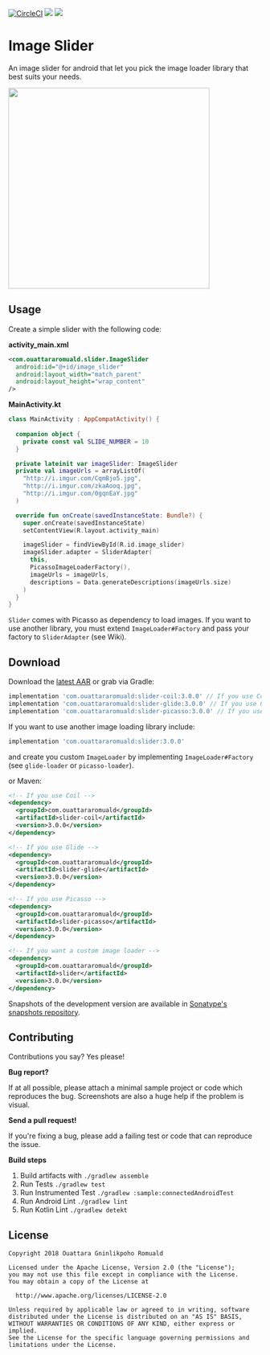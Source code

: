 [![CircleCI](https://circleci.com/gh/ouattararomuald/android-image-slider.svg?style=svg)](https://circleci.com/gh/ouattararomuald/android-image-slider)
[![](https://img.shields.io/maven-central/v/com.ouattararomuald/slider.svg)](https://search.maven.org/search?q=g:com.ouattararomuald%20a:slider)
[![](https://img.shields.io/badge/code--style-square-green.svg)](https://github.com/square/java-code-styles)

# Image Slider

An image slider for android that let you pick the image loader library that best suits your needs.

<img src="https://imgur.com/Id4u1i8.gif" width=400/>

## Usage

Create a simple slider with the following code:

**activity_main.xml**
```xml
<com.ouattararomuald.slider.ImageSlider
  android:id="@+id/image_slider"
  android:layout_width="match_parent"
  android:layout_height="wrap_content"
/>
```

**MainActivity.kt**
```kotlin
class MainActivity : AppCompatActivity() {
  
  companion object {
    private const val SLIDE_NUMBER = 10
  }

  private lateinit var imageSlider: ImageSlider
  private val imageUrls = arrayListOf(
    "http://i.imgur.com/CqmBjo5.jpg", 
    "http://i.imgur.com/zkaAooq.jpg", 
    "http://i.imgur.com/0gqnEaY.jpg"
  )

  override fun onCreate(savedInstanceState: Bundle?) {
    super.onCreate(savedInstanceState)
    setContentView(R.layout.activity_main)

    imageSlider = findViewById(R.id.image_slider)
    imageSlider.adapter = SliderAdapter(
      this,
      PicassoImageLoaderFactory(),
      imageUrls = imageUrls,
      descriptions = Data.generateDescriptions(imageUrls.size)
    )
  }
}
```

`Slider` comes with Picasso as dependency to load images. If you want to use another library,
you must extend `ImageLoader#Factory` and pass your factory to `SliderAdapter` (see Wiki).


## Download

Download the [latest AAR](https://search.maven.org/#search%7Cga%7C1%7Cg%3A%22com.ouattararomuald%22%20AND%20a%3A%22slider%22) or grab via Gradle:

```gradle
implementation 'com.ouattararomuald:slider-coil:3.0.0' // If you use Coil
implementation 'com.ouattararomuald:slider-glide:3.0.0' // If you use Glide
implementation 'com.ouattararomuald:slider-picasso:3.0.0' // If you use Picasso
```

If you want to use another image loading library include:

```gradle
implementation 'com.ouattararomuald:slider:3.0.0'
```

and create you custom `ImageLoader` by implementing `ImageLoader#Factory` (see `glide-loader` or `picasso-loader`).

or Maven:

```xml
<!-- If you use Coil -->
<dependency>
  <groupId>com.ouattararomuald</groupId>
  <artifactId>slider-coil</artifactId>
  <version>3.0.0</version>
</dependency>
```

```xml
<!-- If you use Glide -->
<dependency>
  <groupId>com.ouattararomuald</groupId>
  <artifactId>slider-glide</artifactId>
  <version>3.0.0</version>
</dependency>
```

```xml
<!-- If you use Picasso -->
<dependency>
  <groupId>com.ouattararomuald</groupId>
  <artifactId>slider-picasso</artifactId>
  <version>3.0.0</version>
</dependency>
```

```xml
<!-- If you want a custom image loader -->
<dependency>
  <groupId>com.ouattararomuald</groupId>
  <artifactId>slider</artifactId>
  <version>3.0.0</version>
</dependency>
```

Snapshots of the development version are available in [Sonatype's snapshots repository](https://oss.sonatype.org/content/repositories/snapshots/).

## Contributing

Contributions you say? Yes please!

**Bug report?**

If at all possible, please attach a minimal sample project or code which reproduces the bug.
Screenshots are also a huge help if the problem is visual.

**Send a pull request!**

If you're fixing a bug, please add a failing test or code that can reproduce the issue.

**Build steps**

1. Build artifacts with `./gradlew assemble`
1. Run Tests `./gradlew test`
1. Run Instrumented Test `./gradlew :sample:connectedAndroidTest`
1. Run Android Lint `./gradlew lint`
1. Run Kotlin Lint `./gradlew detekt`

## License

```
Copyright 2018 Ouattara Gninlikpoho Romuald

Licensed under the Apache License, Version 2.0 (the "License");
you may not use this file except in compliance with the License.
You may obtain a copy of the License at

  http://www.apache.org/licenses/LICENSE-2.0

Unless required by applicable law or agreed to in writing, software
distributed under the License is distributed on an "AS IS" BASIS,
WITHOUT WARRANTIES OR CONDITIONS OF ANY KIND, either express or implied.
See the License for the specific language governing permissions and
limitations under the License.
```
